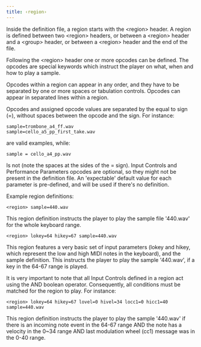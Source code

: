 ```yaml
---
title: ‹region›
---
```

Inside the definition file, a region starts with the <region\> header. A region
is defined between two <region\> headers, or between a <region\> header and a
<group\> header, or between a <region\> header and the end of the file.

Following the <region\> header one or more opcodes can be defined. The opcodes are
special keywords which instruct the player on what, when and how to play a sample.

Opcodes within a region can appear in any order, and they have to be separated
by one or more spaces or tabulation controls. Opcodes can appear in separated
lines within a region.

Opcodes and assigned opcode values are separated by the equal to sign (=),
without spaces between the opcode and the sign. For instance:

```
sample=trombone_a4_ff.wav
sample=cello_a5_pp_first_take.wav
```

are valid examples, while:

```
sample = cello_a4_pp.wav
```

Is not (note the spaces at the sides of the = sign). Input Controls and
Performance Parameters opcodes are optional, so they might not be present in the
definition file. An 'expectable' default value for each parameter is pre-defined,
and will be used if there's no definition.

Example region definitions:

```
<region> sample=440.wav
```

This region definition instructs the player to play the sample file '440.wav'
for the whole keyboard range.

```
<region> lokey=64 hikey=67 sample=440.wav
```

This region features a very basic set of input parameters (lokey and hikey, which
represent the low and high MIDI notes in the keyboard), and the sample definition.
This instructs the player to play the sample '440.wav',
if a key in the 64-67 range is played.

It is very important to note that all Input Controls defined in a region act
using the AND boolean operator. Consequently, all conditions must be matched for
the region to play. For instance:

```
<region> lokey=64 hikey=67 lovel=0 hivel=34 locc1=0 hicc1=40 sample=440.wav
```

This region definition instructs the player to play the sample '440.wav' if
there is an incoming note event in the 64-67 range AND the note has a velocity
in the 0~34 range AND last modulation wheel (cc1) message was in the 0-40 range.
